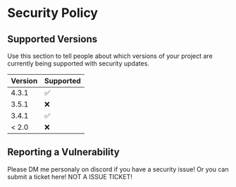 # Security Policy

## Supported Versions

Use this section to tell people about which versions of your project are
currently being supported with security updates.

| Version | Supported          |
| ------- | ------------------ |
| 4.3.1   | :white_check_mark: |
| 3.5.1   | :x:                |
| 3.4.1   | :white_check_mark: |
| < 2.0   | :x:                |

## Reporting a Vulnerability

Please DM me personaly on discord if you have a security issue!
Or you can submit a ticket here! NOT A ISSUE TICKET!
